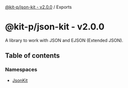 [@kit-p/json-kit - v2.0.0](README.md) / Exports

# @kit-p/json-kit - v2.0.0

A library to work with JSON and EJSON (Extended JSON).

## Table of contents

### Namespaces

- [JsonKit](modules/JsonKit.md)
